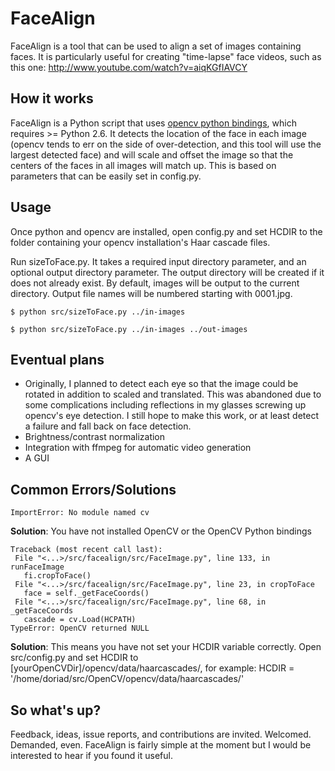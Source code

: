 FaceAlign
========

FaceAlign is a tool that can be used to align a set of images containing faces. It is particularly useful for creating "time-lapse" face videos, such as this one: http://www.youtube.com/watch?v=aiqKGfIAVCY

How it works
------------

FaceAlign is a Python script that uses [opencv python bindings](http://opencv.willowgarage.com/wiki/), which requires >= Python 2.6. It detects the location of the face in each image (opencv tends to err on the side of over-detection, and this tool will use the largest detected face) and will scale and offset the image so that the centers of the faces in all images will match up. This is based on parameters that can be easily set in config.py.

Usage
-----

Once python and opencv are installed, open config.py and set HCDIR to the folder containing your opencv installation's Haar cascade files.

Run sizeToFace.py. It takes a required input directory parameter, and an optional output directory parameter. The output directory will be created if it does not already exist. By default, images will be output to the current directory. Output file names will be numbered starting with 0001.jpg.

    $ python src/sizeToFace.py ../in-images

    $ python src/sizeToFace.py ../in-images ../out-images

Eventual plans
--------------

* Originally, I planned to detect each eye so that the image could be rotated in addition to scaled and translated. This was abandoned due to some complications including reflections in my glasses screwing up opencv's eye detection. I still hope to make this work, or at least detect a failure and fall back on face detection.
* Brightness/contrast normalization
* Integration with ffmpeg for automatic video generation
* A GUI

Common Errors/Solutions
-----------------------
    ImportError: No module named cv

**Solution**: You have not installed OpenCV or the OpenCV Python bindings


    Traceback (most recent call last):
     File "<...>/src/facealign/src/FaceImage.py", line 133, in runFaceImage
       fi.cropToFace()
     File "<...>/src/facealign/src/FaceImage.py", line 23, in cropToFace
       face = self._getFaceCoords()
     File "<...>/src/facealign/src/FaceImage.py", line 68, in _getFaceCoords
       cascade = cv.Load(HCPATH)
    TypeError: OpenCV returned NULL

**Solution**: This means you have not set your HCDIR variable correctly. Open src/config.py and set HCDIR to
[yourOpenCVDir]/opencv/data/haarcascades/, for example:
HCDIR = '/home/doriad/src/OpenCV/opencv/data/haarcascades/'

So what's up?
-------------

Feedback, ideas, issue reports, and contributions are invited. Welcomed. Demanded, even. FaceAlign is fairly simple at the moment but I would be interested to hear if you found it useful. 